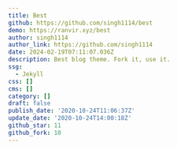 ```yaml
---
title: Best
github: https://github.com/singh1114/best
demo: https://ranvir.xyz/best
author: singh1114
author_link: https://github.com/singh1114
date: 2024-02-19T07:11:07.036Z
description: Best blog theme. Fork it, use it.
ssg:
  - Jekyll
css: []
cms: []
category: []
draft: false
publish_date: '2020-10-24T11:06:37Z'
update_date: '2020-10-24T14:00:18Z'
github_star: 11
github_fork: 10
---
```

